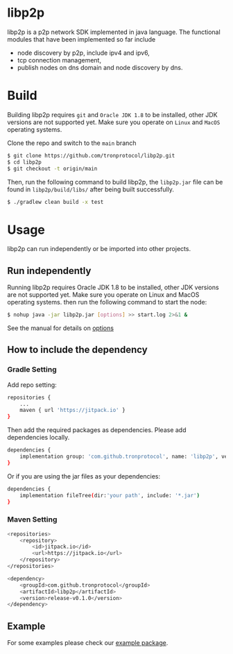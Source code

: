 # libp2p
libp2p is a p2p network SDK implemented in java language. The functional modules that have been implemented so far include
* node discovery by p2p, include ipv4 and ipv6,
* tcp connection management,
* publish nodes on dns domain and node discovery by dns.

# Build
Building libp2p requires `git` and `Oracle JDK 1.8` to be installed, other JDK versions are not supported yet. Make sure you operate on `Linux` and `MacOS` operating systems.

Clone the repo and switch to the `main` branch

  ```bash
  $ git clone https://github.com/tronprotocol/libp2p.git
  $ cd libp2p
  $ git checkout -t origin/main
  ```
Then, run the following command to build libp2p, the `libp2p.jar` file can be found in `libp2p/build/libs/` after being built successfully.
```bash
$ ./gradlew clean build -x test
```

# Usage
libp2p can run independently or be imported into other projects.

## Run independently
Running libp2p requires Oracle JDK 1.8 to be installed, other JDK versions are not supported yet. Make sure you operate on Linux and MacOS operating systems.
then run the following command to start the node:
```bash
$ nohup java -jar libp2p.jar [options] >> start.log 2>&1 &
```
See the manual for details on [options](https://github.com/tronprotocol/libp2p/tree/main/src/main/java/org/tron/p2p/example/README.md)

## How to include the dependency
### Gradle Setting
Add repo setting:
```bash
repositories {
    ...
    maven { url 'https://jitpack.io' }
}
```
Then add the required packages as dependencies. Please add dependencies locally.
```bash
dependencies {
    implementation group: 'com.github.tronprotocol', name: 'libp2p', version: 'release-v0.2.0'
}
```
Or if you are using the jar files as your dependencies:
```bash
dependencies {
    implementation fileTree(dir:'your path', include: '*.jar')
}
```

### Maven Setting
```bash
<repositories>
    <repository>
        <id>jitpack.io</id>
        <url>https://jitpack.io</url>
    </repository>
</repositories>

<dependency>
    <groupId>com.github.tronprotocol</groupId>
    <artifactId>libp2p</artifactId>
    <version>release-v0.1.0</version>
</dependency>
```

## Example
For some examples please check our [example package](https://github.com/tronprotocol/libp2p/tree/main/src/main/java/org/tron/p2p/example). 
